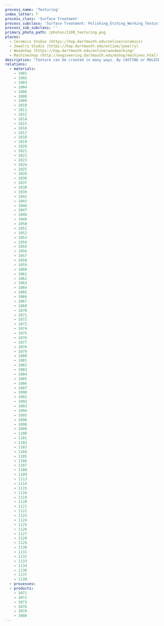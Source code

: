 ```yaml
---
process_name: 'Texturing'
index_letter: T
process_class: 'Surface Treatment'
process_subclass: 'Surface Treatment: Polishing_Etching_Working_Texturing'
process_sub_subclass: ''
primary_photo_path: /photos/2108_texturing.png
places: 
  - Ceramics Studio (https://hop.dartmouth.edu/online/ceramics)
  - Jewelry Studio (https://hop.dartmouth.edu/online/jewelry)
  - Woodshop (https://hop.dartmouth.edu/online/woodworking)
  - Machineshop (http://engineering.dartmouth.edu/mshop/machines.html)
description: "Texture can be created in many ways. By CASTING or MOLDING in a patterned tool; but the draft angle must be increased with the depth of texture. By ROLLING between patterned rolls. 'Diamond plate', used for stair treads, is made in this way. By CRIMPING, pressing of sheet between patterned dies. Pre-plated sheet, up to 0.8mm thick, can be crimped to give sparkling reflective patterns; it is used, too, to increase bending stiffness and strength, allowing lighter gauge material for boxes and cans. By SAND BLASTING, or abrasive polishing, the microscopic roughening of the surface in a random or patterned way (as in 'brushed aluminum'). By LASER TEXTURING, usually applied to rolls or dies; the pulsed laser beam creates minute craters on the roll surface in a precisely controlled pattern that is then transferred to the component during the rolling operation. By ELECTRO-TEXTURING, a process like electro-discharge machining (EDM), but using shaped graphite electrodes to smooth or give texture to the surface of the component. By CHEMICAL ENGRAVING ('etching' and 'chemical polishing') either of molds, rolls and dies, or of the component itself."
relations: 
  - materials: 
    - 1001
    - 1002
    - 1003
    - 1004
    - 1006
    - 1008
    - 1009
    - 1010
    - 1011
    - 1012
    - 1014
    - 1015
    - 1016
    - 1017
    - 1018
    - 1019
    - 1020
    - 1021
    - 1022
    - 1023
    - 1024
    - 1025
    - 1026
    - 1036
    - 1037
    - 1038
    - 1039
    - 1042
    - 1043
    - 1046
    - 1047
    - 1048
    - 1049
    - 1050
    - 1051
    - 1052
    - 1053
    - 1054
    - 1055
    - 1056
    - 1057
    - 1058
    - 1059
    - 1060
    - 1061
    - 1062
    - 1063
    - 1064
    - 1065
    - 1066
    - 1067
    - 1068
    - 1070
    - 1071
    - 1072
    - 1073
    - 1074
    - 1075
    - 1076
    - 1077
    - 1078
    - 1079
    - 1080
    - 1081
    - 1082
    - 1083
    - 1084
    - 1085
    - 1086
    - 1087
    - 1090
    - 1091
    - 1092
    - 1093
    - 1094
    - 1095
    - 1096
    - 1098
    - 1099
    - 1100
    - 1101
    - 1102
    - 1103
    - 1104
    - 1105
    - 1106
    - 1107
    - 1108
    - 1109
    - 1113
    - 1114
    - 1115
    - 1118
    - 1119
    - 1120
    - 1121
    - 1122
    - 1123
    - 1124
    - 1125
    - 1126
    - 1127
    - 1128
    - 1129
    - 1130
    - 1131
    - 1132
    - 1133
    - 1134
    - 1136
    - 1137
    - 1138
  - processes: 
  - products: 
    - 3071
    - 3072
    - 3073
    - 3076
    - 3078
    - 3080
---
```

